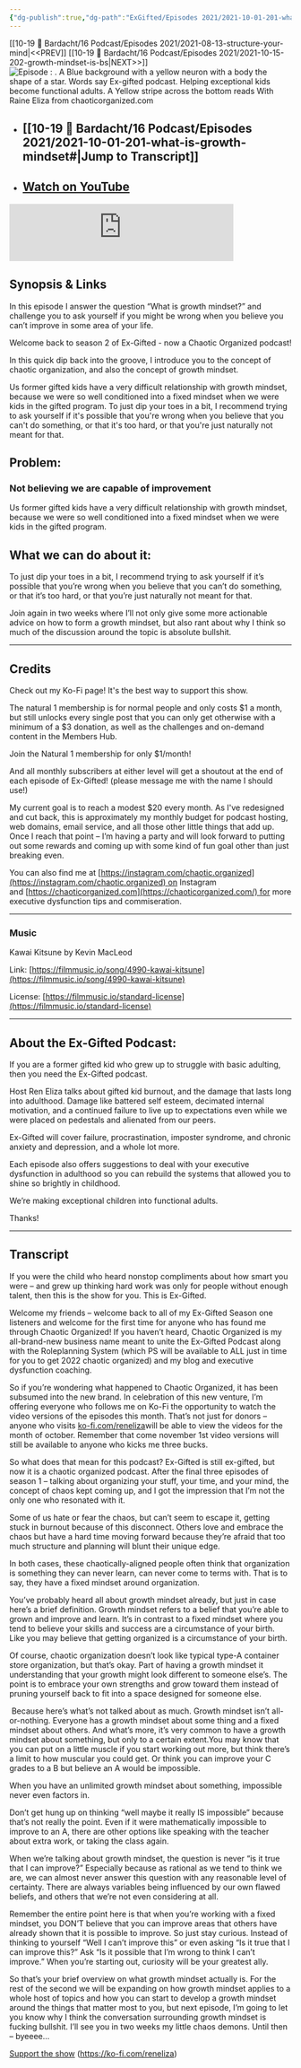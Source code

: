 ```yaml
---
{"dg-publish":true,"dg-path":"ExGifted/Episodes 2021/2021-10-01-201-what-is-growth-mindset.md","permalink":"/ex-gifted/episodes-2021/2021-10-01-201-what-is-growth-mindset/","title":"201 What is Growth Mindset?","tags":["growth","self-coaching"],"noteIcon":"","created":"","updated":"2023-08-12T10:32:52.415-04:00"}
---
```


[[10-19 💢 Bardacht/16 Podcast/Episodes 2021/2021-08-13-structure-your-mind\|<<PREV]]                          [[10-19 💢 Bardacht/16 Podcast/Episodes 2021/2021-10-15-202-growth-mindset-is-bs\|NEXT>>]]
![Episode : . A Blue background with a yellow neuron with a body the shape of a star. Words say Ex-gifted podcast. Helping exceptional kids become functional adults. A Yellow stripe across the bottom reads With Raine Eliza from chaoticorganized.com](https://i.imgur.com/9DEFNUZ.png)
- ## [[10-19 💢 Bardacht/16 Podcast/Episodes 2021/2021-10-01-201-what-is-growth-mindset#\|Jump to Transcript]]
- ## [Watch on YouTube](https://www.youtube.com/watch?v=KwFh8uk6mVc)

<iframe src="https://podcasters.spotify.com/pod/show/exgifted/embed/episodes/201-What-is-Growth-Mindset-e1vas3l" height="102px" width="400px" frameborder="0" scrolling="no"></iframe>

## Synopsis & Links

In this episode I answer the question “What is growth mindset?” and challenge you to ask yourself if you might be wrong when you believe you can’t improve in some area of your life.

Welcome back to season 2 of Ex-Gifted - now a Chaotic Organized podcast!

In this quick dip back into the groove, I introduce you to the concept of chaotic organization, and also the concept of growth mindset.

  

Us former gifted kids have a very difficult relationship with growth mindset, because we were so well conditioned into a fixed mindset when we were kids in the gifted program. To just dip your toes in a bit, I recommend trying to ask yourself if it's possible that you're wrong when you believe that you can't do something, or that it's too hard, or that you're just naturally not meant for that.

## Problem: 

### Not believing we are capable of improvement

Us former gifted kids have a very difficult relationship with growth mindset, because we were so well conditioned into a fixed mindset when we were kids in the gifted program.

## What we can do about it: 

To just dip your toes in a bit, I recommend trying to ask yourself if it’s possible that you’re wrong when you believe that you can’t do something, or that it’s too hard, or that you’re just naturally not meant for that.

Join again in two weeks where I’ll not only give some more actionable advice on how to form a growth mindset, but also rant about why I think so much of the discussion around the topic is absolute bullshit.

---

## Credits

Check out my Ko-Fi page! It's the best way to support this show.

The natural 1 membership is for normal people and only costs $1 a month, but still unlocks every single post that you can only get otherwise with a minimum of a $3 donation, as well as the challenges and on-demand content in the Members Hub.

Join the Natural 1 membership for only $1/month!

And all monthly subscribers at either level will get a shoutout at the end of each episode of Ex-Gifted! (please message me with the name I should use!)

My current goal is to reach a modest $20 every month. As I've redesigned and cut back, this is approximately my monthly budget for podcast hosting, web domains, email service, and all those other little things that add up. Once I reach that point – I’m having a party and will look forward to putting out some rewards and coming up with some kind of fun goal other than just breaking even.

You can also find me at [https://instagram.com/chaotic.organized](https://instagram.com/chaotic.organized) on Instagram and [https://chaoticorganized.com](https://chaoticorganized.com/) for more executive dysfunction tips and commiseration.

---

### Music

Kawai Kitsune by Kevin MacLeod

Link: [https://filmmusic.io/song/4990-kawai-kitsune](https://filmmusic.io/song/4990-kawai-kitsune)

License: [https://filmmusic.io/standard-license](https://filmmusic.io/standard-license)

---

## About the Ex-Gifted Podcast:

If you are a former gifted kid who grew up to struggle with basic adulting, then you need the Ex-Gifted podcast.

Host Ren Eliza talks about gifted kid burnout, and the damage that lasts long into adulthood. Damage like battered self esteem, decimated internal motivation, and a continued failure to live up to expectations even while we were placed on pedestals and alienated from our peers.

Ex-Gifted will cover failure, procrastination, imposter syndrome, and chronic anxiety and depression, and a whole lot more.

Each episode also offers suggestions to deal with your executive dysfunction in adulthood so you can rebuild the systems that allowed you to shine so brightly in childhood.

We’re making exceptional children into functional adults.

Thanks!

---

## Transcript

If you were the child who heard nonstop compliments about how smart you were – and grew up thinking hard work was only for people without enough talent, then this is the show for you. This is Ex-Gifted.

Welcome my friends – welcome back to all of my Ex-Gifted Season one listeners and welcome for the first time for anyone who has found me through Chaotic Organized! If you haven’t heard, Chaotic Organized is my all-brand-new business name meant to unite the Ex-Gifted Podcast along with the Roleplanning System (which PS will be available to ALL just in time for you to get 2022 chaotic organized) and my blog and executive dysfunction coaching. 

So if you’re wondering what happened to Chaotic Organized, it has been subsumed into the new brand. In celebration of this new venture, I’m offering everyone who follows me on Ko-Fi the opportunity to watch the video versions of the episodes this month. That’s not just for donors – anyone who visits [ko-fi.com/reneliza](http://ko-fi.com/reneliza)will be able to view the videos for the month of october. Remember that come november 1st video versions will still be available to anyone who kicks me three bucks. 

So what does that mean for this podcast? Ex-Gifted is still ex-gifted, but now it is a chaotic organized podcast. After the final three episodes of season 1 – talking about organizing your stuff, your time, and your mind, the concept of chaos kept coming up, and I got the impression that I’m not the only one who resonated with it. 

Some of us hate or fear the chaos, but can’t seem to escape it, getting stuck in burnout because of this disconnect. Others love and embrace the chaos but have a hard time moving forward because they’re afraid that too much structure and planning will blunt their unique edge.

In both cases, these chaotically-aligned people often think that organization is something they can never learn, can never come to terms with. That is to say, they have a fixed mindset around organization.

You’ve probably heard all about growth mindset already, but just in case here’s a brief definition. Growth mindset refers to a belief that you’re able to grown and improve and learn. It’s in contrast to a fixed mindset where you tend to believe your skills and success are a circumstance of your birth. Like you may believe that getting organized is a circumstance of your birth.

Of course, chaotic organization doesn’t look like typical type-A container store organization, but that’s okay. Part of having a growth mindset it understanding that your growth might look different to someone else’s. The point is to embrace your own strengths and grow toward them instead of pruning yourself back to fit into a space designed for someone else.

 Because here’s what’s not talked about as much. Growth mindset isn’t all-or-nothing. Everyone has a growth mindset about some thing and a fixed mindset about others. And what’s more, it’s very common to have a growth mindset about something, but only to a certain extent.You may know that you can put on a little muscle if you start working out more, but think there’s a limit to how muscular you could get. Or think you can improve your C grades to a B but believe an A would be impossible. 

When you have an unlimited growth mindset about something, impossible never even factors in.

Don’t get hung up on thinking “well maybe it really IS impossible” because that’s not really the point. Even if it were mathematically impossible to improve to an A, there are other options like speaking with the teacher about extra work, or taking the class again. 

When we’re talking about growth mindset, the question is never “is it true that I can improve?” Especially because as rational as we tend to think we are, we can almost never answer this question with any reasonable level of certainty. There are always variables being influenced by our own flawed beliefs, and others that we’re not even considering at all. 

Remember the entire point here is that when you’re working with a fixed mindset, you DON’T believe that you can improve areas that others have already shown that it is possible to improve. So just stay curious. Instead of thinking to yourself “Well I can’t improve this” or even asking “Is it true that I can improve this?” Ask “Is it possible that I’m wrong to think I can’t improve.” When you’re starting out, curiosity will be your greatest ally.

So that’s your brief overview on what growth mindset actually is. For the rest of the second we will be expanding on how growth mindset applies to a whole host of topics and how you can start to develop a growth mindset around the things that matter most to you, but next episode, I’m going to let you know why I think the conversation surrounding growth mindset is fucking bullshit. I’ll see you in two weeks my little chaos demons. Until then – byeeee…

  




[Support the show](https://ko-fi.com/reneliza) (https://ko-fi.com/reneliza)
